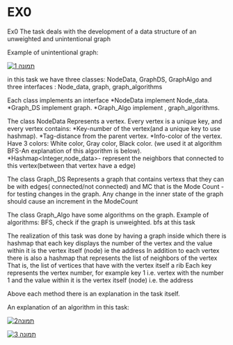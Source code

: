 # EX0

Ex0
The task deals with the development of a data structure of an unweighted and unintentional graph

Example of unintentional graph:
 
<a href="http://www.siz.co.il/"><img src="http://up419.siz.co.il/up1/2yzqwyd2vk4y.png" border="0" alt="תמונה 1" /></a>

in this task we have three classes: NodeData, GraphDS, GraphAlgo
and three interfaces  : Node_data, graph, graph_algorithms

Each class implements an interface
 *NodeData implement Node_data.
 *Graph_DS implement graph.
 *Graph_Algo  implement , graph_algorithms.


The class NodeData  Represents a vertex.
Every vertex is a unique key, and every vertex contains:
 *Key-number of the vertex(and a unique key to use hashmap).
 *Tag-distance from the parent vertex.
 *Info-color of the vertex. 
Have 3 colors: White color, Gray color, Black color.
(we used it at algorithm BFS-An explanation of this algorithm is below).
 *Hashmap<Integer,node_data>- represent the neighbors that connected to this vertex(between that vertex have a edge)
 
 
The class Graph_DS Represents a graph that contains vertexs that they can be with edges( connected/not connected) and MC that is  the Mode Count - for testing changes in the 
graph. Any change in the inner state of the graph should cause an increment in the ModeCount


The class Graph_Algo have some algorithms on the graph.
Example of algorithms:  BFS, check if the graph is unweighted.
bfs at this task


The realization of this task was done by having a graph inside which there is hashmap that each key displays the number of the vertex and the value within it is the vertex itself (node) ie the address
In addition to each vertex there is also a hashmap that represents the list of neighbors of the vertex 
 That is, the list of vertices that have with the vertex itself a rib
Each key represents the vertex number, for example key 1 i.e. vertex with the number 1 and the value within it is the vertex itself (node) i.e. the address



Above each method there is an explanation in the task itself. 


An explanation of an algorithm in this task:
 
 <a href="http://www.siz.co.il/"><img src="http://up419.siz.co.il/up1/xigin3m2gzmz.png" border="0" alt="תמונה2" /></a>
 
 <a href="http://www.siz.co.il/"><img src="http://up419.siz.co.il/up2/lunzznjw2zdl.png" border="0" alt="תמונה 3" /></a>
 
 
